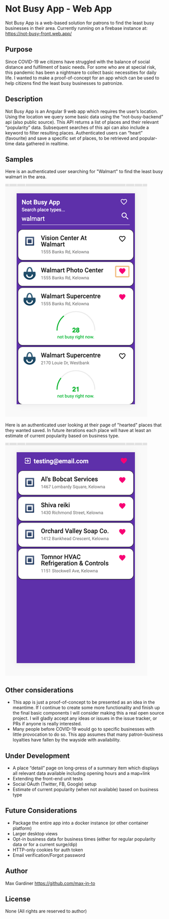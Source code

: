 # Not Busy App - Web App

Not Busy App is a web-based solution for patrons to find the least busy businesses in their area. Currently running on a firebase instance at: https://not-busy-front.web.app/ 

## Purpose

Since COVID-19 we citizens have struggled with the balance of social distance and fulfilment of basic needs. For some who are at special risk, this pandemic has been a nightmare to collect basic necessities for daily life. I wanted to make a proof-of-concept for an app which can be used to help citizens find the least busy businesses to patronize. 

## Description

Not Busy App is an Angular 9 web app which requires the user’s location. Using the location we query some basic data using the “not-busy-backend” api (also public source). This API returns a list of places and their relevant “popularity” data. Subsequent searches of this api can also include a keyword to filter resulting places. Authenticated users can “heart” (favourite) and save a specific set of places, to be retrieved and popular-time data gathered in realtime.

## Samples

Here is an authenticated user searching for "Walmart" to find the least busy walmart in the area. 

![Searching for 'Walmart' authenticated](/sample_images/3.png)

Here is an authenticated user looking at their page of "hearted" places that they wanted saved. In future iterations each place will have at least an estimate of current popularity based on business type.


![An authenticated user's favourites list](/sample_images/2.png)

## Other considerations

- This app is just a proof-of-concept to be presented as an idea in the meantime. If I continue to create some more functionality and finish up the final basic components I will consider making this a real open source project.  I will gladly accept any ideas or issues in the issue tracker, or PRs if anyone is really interested.
- Many people before COVID-19 would go to specific businesses with little provocation to do so. This app assumes that many patron-business loyalties have fallen by the wayside with availability.

## Under Development

- A place “detail” page on long-press of a summary item which displays all relevant data available including opening hours and a map+link
- Extending the front-end unit tests
- Social OAuth (Twitter, FB, Google) setup
- Estimate of current popularity (when not available) based on business type 

## Future Considerations
- Package the entire app into a docker instance (or other container platform)
- Larger desktop views
- Opt-in business data for business times (either for regular popularity data or for a current surge/dip)
- HTTP-only cookies for auth token
- Email verification/Forgot password

## Author

Max Gardiner
https://github.com/max-in-to

## License

None (All rights are reserved to author)